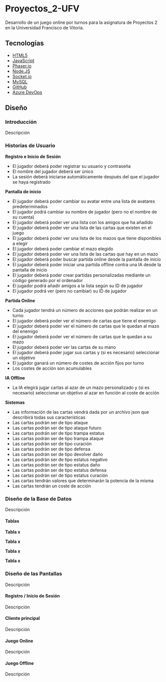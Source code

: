 # Proyectos_2-UFV
Desarrollo de un juego online por turnos para la asignatura de Proyectos 2 en la Universidad Francisco de Vitoria.

## Tecnologías

+ [HTML5](https://www.w3schools.com/html/)
+ [JavaScript](https://www.javascript.com/)
+ [Phaser.io](https://phaser.io/ "Librería de Game Development")
+ [Node.JS](https://nodejs.org/en/ "Servidor")
+ [Socket.io](https://socket.io/ "Conexión con la Base de Datos")
+ [MySQL](https://www.mysql.com/ "Base de Datos")
+ [GitHub](github.com "Repositorio del proyecto")
+ [Azure DevOps](https://azure.microsoft.com/en-us/services/devops/ "Planeadore de Scrum")

## Diseño

### Introducción
Descripción

### Historias de Usuario

**Registro e Inicio de Sesión**
+ El jugador deberá poder registrar su usuario y contraseña
+ El nombre del jugador deberá ser único
+ La sesión deberá iniciarse automáticamente después del que el jugador se haya registrado

**Pantalla de inicio**
+ El jugador deberá poder cambiar su avatar entre una lista de avatares predeterminados
+ El jugador podrá cambiar su nombre de jugador (pero no el nombre de su cuenta)
+ El jugador deberá poder ver una lista con los amigos que ha añadido
+ El jugador deberá poder ver una lista de las cartas que existen en el juego
+ El jugador deberá poder ver una lista de los mazos que tiene disponibles a elegir
+ El jugador deberá poder cambiar el mazo elegido
+ El jugador deberá poder ver una lista de las cartas que hay en un mazo
+ El jugador deberá poder buscar partida online desde la pantalla de inicio
+ El jugador deberá poder iniciar una partida offline contra una IA desde la pantalla de inicio
+ El jugador deberá poder crear partidas personalizadas mediante un código generado por el ordenador
+ El jugador podrá añadir amigos a la lista según su ID de jugador
+ El jugador podrá ver (pero no cambiar) su ID de jugador

**Partida Online**
+ Cada jugador tendrá un número de acciones que podrán realizar en un turno
+ El jugador deberá poder ver el número de cartas que tiene el enemigo
+ El jugador deberá poder ver el número de cartas que le quedan al mazo del enemigo
+ El jugador deberá poder ver el número de cartas que le quedan a su mazo
+ El jugador deberá poder ver las cartas de su mano
+ El jugador deberá poder jugar sus cartas y (si es necesario) seleccionar un objetivo
+ El jugador ganará un número de costes de acción fijos por turno
+ Los costes de acción son acumulables

**IA Offline**
+ La IA elegirá jugar cartas al azar de un mazo personalizado y (si es necesario) seleccionar un objetivo al azar en función al coste de acción

**Sistemas**
+ Las información de las cartas vendrá dada por un archivo json que describirá todas sus características
+ Las cartas podrán ser de tipo ataque
+ Las cartas podrán ser de tipo ataque futuro
+ Las cartas podrán ser de tipo trampa estatus
+ Las cartas podrán ser de tipo trampa ataque
+ Las cartas podrán ser de tipo curación
+ Las cartas podrán ser de tipo defensa
+ Las cartas podrán ser de tipo devolver daño
+ Las cartas podrán ser de tipo estatus negativo
+ Las cartas podrán ser de tipo estatus daño
+ Las cartas podrán ser de tipo estatus defensa
+ Las cartas podrán ser de tipo estatus curación
+ Las cartas tendrán valores que determinarán la potencia de la misma
+ Las cartas tendrán un coste de acción

### Diseño de la Base de Datos
Descripción

#### Tablas

**Tabla x**


**Tabla x**


**Tabla x**


**Tabla x**


### Diseño de las Pantallas
Descripción

#### Registro / Inicio de Sesión
Descripción

#### Cliente principal
Descripción

#### Juego Online
Descripción

#### Juego Offline
Descripción

